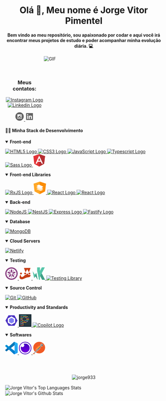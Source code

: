 <h1 align="center">Olá 👋, Meu nome é Jorge Vitor Pimentel</h1>
<h4 align="center">Bem vindo ao meu repositório, sou apaixonado por codar  e aqui você irá encontrar meus projetos de estudo e poder acompanhar minha evolução diária. 💻</h4>

<img align="right" alt="GIF" src="https://github.com/abhisheknaiidu/abhisheknaiidu/blob/master/code.gif?raw=true" width="380" height="200" />

</br>
</br>
</br>
<h3 align="center">Meus contatos:</h3>

<p align="center">

<a title="Instagram" href="https://www.instagram.com/jjorge_v/">
    <img alt="Instagram Logo" src="https://github.com/user-attachments/assets/f120e9e5-2b29-4a14-aa1d-c9b0da888851" width="40" height="40">
</a>

<a title="Linkedin" href="https://www.linkedin.com/in/jorge-vitor-pimentel/">
    <img alt="Linkedin Logo" src="https://github.com/user-attachments/assets/900c8f36-c859-4d5b-acbc-814c582787c3" width="40" height="40" style="object-fit: cover;![image](https://github.com/user-attachments/assets/db223ed2-573f-40f0-a547-9f22bbf439e7)
">
</a>

</p>

<p align="center">

<a title="Instagram" href="https://www.instagram.com/jjorge_v/">
       <svg xmlns="http://www.w3.org/2000/svg" xmlns:xlink="http://www.w3.org/1999/xlink" aria-hidden="true" focusable="false" width="2em" height=2em" style="-ms-transform: rotate(360deg); -webkit-transform: rotate(360deg); transform: rotate(360deg);" preserveAspectRatio="xMidYMid meet" viewBox="0 0 20 20"><path d="M13 10a3 3 0 1 1-6 0c0-.171.018-.338.049-.5H6v3.997c0 .278.225.503.503.503h6.995a.503.503 0 0 0 .502-.503V9.5h-1.049c.031.162.049.329.049.5zm-3 2a2 2 0 1 0-.001-4.001A2 2 0 0 0 10 12zm2.4-4.1h1.199a.301.301 0 0 0 .301-.3V6.401a.301.301 0 0 0-.301-.301H12.4a.301.301 0 0 0-.301.301V7.6c.001.165.136.3.301.3zM10 .4A9.6 9.6 0 0 0 .4 10a9.6 9.6 0 0 0 9.6 9.6a9.6 9.6 0 0 0 9.6-9.6A9.6 9.6 0 0 0 10 .4zm5 13.489C15 14.5 14.5 15 13.889 15H6.111C5.5 15 5 14.5 5 13.889V6.111C5 5.5 5.5 5 6.111 5h7.778C14.5 5 15 5.5 15 6.111v7.778z" fill="#626262"/></svg>
</a>

<a title="Linkedin" href="https://www.linkedin.com/in/jorge-vitor-pimentel/">
<svg xmlns="http://www.w3.org/2000/svg" xmlns:xlink="http://www.w3.org/1999/xlink" aria-hidden="true" focusable="false" width="2em" height="2em" style="-ms-transform: rotate(360deg); -webkit-transform: rotate(360deg); transform: rotate(360deg);" preserveAspectRatio="xMidYMid meet" viewBox="0 0 1024 1024"><path d="M880 112H144c-17.7 0-32 14.3-32 32v736c0 17.7 14.3 32 32 32h736c17.7 0 32-14.3 32-32V144c0-17.7-14.3-32-32-32zM349.3 793.7H230.6V411.9h118.7v381.8zm-59.3-434a68.8 68.8 0 1 1 68.8-68.8c-.1 38-30.9 68.8-68.8 68.8zm503.7 434H675.1V608c0-44.3-.8-101.2-61.7-101.2c-61.7 0-71.2 48.2-71.2 98v188.9H423.7V411.9h113.8v52.2h1.6c15.8-30 54.5-61.7 112.3-61.7c120.2 0 142.3 79.1 142.3 181.9v209.4z" fill="#626262"/></svg>
</a>

#### :man_technologist: Minha Stack de Desenvolvimento

<details open style="margin-bottom:10px">
<summary style="margin-bottom:10px" ><strong>Front-end</strong></summary>
<p>

<a href="https://www.w3schools.com/html/" target="_blank" >
    <img src="https://icongr.am/devicon/html5-original.svg?size=148&color=currentColor" 
    alt="HTML5 Logo" title="HTML5 Logo" width="40" height="40"/>
</a>
<a href="https://www.w3schools.com/css/default.asp" target="_blank" >
    <img src="https://icongr.am/devicon/css3-original.svg?size=148&color=currentColor" 
    alt="CSS3 Logo" title="CSS3 Logo" width="40" height="40"/>
</a>
<a href="https://developer.mozilla.org/en-US/docs/Web/JavaScript" target="_blank" >
    <img src="https://icongr.am/devicon/javascript-original.svg?size=148&color=currentColor" alt="JavaScript Logo" title="JavaScript Logo" width="40" height="40"/>
</a>
<a href="https://www.typescriptlang.org/" target="_blank" >
    <img src="https://icongr.am/devicon/typescript-original.svg?size=148&color=currentColor" alt="Typescript Logo" title="TypeScript Logo" width="40" height="40"/>
</a>

<a href="https://sass-lang.com/documentation" target="_blank" >
    <img src="https://icongr.am/devicon/sass-original.svg?size=148&color=currentColor" 
    alt="Sass Logo" title="Sass Logo" width="40" height="40"/>
</a>
<a href="https://angular.io/docs" target="_blank" >
    <img src="https://raw.githubusercontent.com/gleisonkz/gleisonkz/master/images/angular.svg" alt="Angular Logo" title="Angular Logo" width="40" height="40"/>
</a>

</p>
</details>
<details open style="margin-bottom:10px">
<summary style="margin-bottom:10px" ><strong>Front-end Libraries</strong></summary>
<p>
<a href="https://rxjs.dev/" target="_blank" >
    <img src="https://rxjs.dev/generated/images/marketing/home/Rx_Logo-512-512.png" alt="RxJS Logo" title="RxJS Logo " width="40" height="40"/>
</a>
<a href="https://material.angular.io/" target="_blank" >
    <img src="https://raw.githubusercontent.com/gleisonkz/gleisonkz/master/images/angular-material.png" alt="Angular Material Logo" title="Angular Material Logo" width="40" height="40"/>
</a>

<a href="https://react.dev/" target="_blank" >
    <img src="https://github.com/user-attachments/assets/80af9ab0-937e-46aa-9070-22f89f2f4d7e" alt="React Logo" title="React Logo" width="40" height="40"/>
</a>

<a href="https://reactnative.dev/" target="_blank" >
    <img src="https://camo.githubusercontent.com/be37669a74b1672b6f1446f68708c621d7596bd1c4d78f9798f8d7090b57fd5d/68747470733a2f2f646576656c6f706572732e70656e646f2e696f2f77702d636f6e74656e742f75706c6f6164732f323032302f31312f72656163742d6e61746976652e706e67" alt="React Logo" title="React Logo" width="90" height="40"/>
</a>

</p>
</details>
<details open style="margin-bottom:10px">
<summary style="margin-bottom:10px" ><strong>Back-end</strong></summary>
<p>
<a href="https://nodejs.org/en" target="_blank" >
    <img src="https://logospng.org/download/node-js/logo-node-js-1024.png" alt="NodeJS" title="NodeJS" width="40" height="40"/>
</a>
</a>
<a href="https://nestjs.com/" target="_blank">
    <img src="https://docs.nestjs.com/assets/logo-small.svg" alt="NestJS" title="NestJS" width="40" height="40"/>
</a>
<a href="https://expressjs.com/" target="_blank">
    <img src="https://github.com/user-attachments/assets/bbc708bf-15aa-4753-89af-43eafc1be548" alt="Express Logo" title="Express Logo" width="70" height="40"/>
</a>
<a href="https://fastify.dev/" target="_blank">
    <img src="https://github.com/user-attachments/assets/33655319-4aaf-47d2-b223-39fb576e2d75" alt="Fastify Logo" title="Fastify Logo" width="95" height="40"/>
</a>

</p>
</details>

<details open style="margin-bottom:10px">
<summary style="margin-bottom:10px" ><strong>Database</strong></summary>
<p>
<a href="https://www.mongodb.com/" target="_blank" >
    <img src="https://github.com/mongodb-js/leaf/blob/master/dist/mongodb-leaf_32x32@2x.png" alt="MongoDB" title="MongoDB" width="40" height="40"/>
</a>

</p>
</details>

<details open style="margin-bottom:10px">
<summary style="margin-bottom:10px" ><strong>Cloud Servers</strong></summary>
<p>

<a href="https://app.netlify.com/" target="_blank" >
    <img src="https://www.vectorlogo.zone/logos/netlify/netlify-icon.svg" 
    alt="Netlify" title="Netlify" width="40" height="40"/>
</a>

</p>
</details>

<details open style="margin-bottom:10px">
<summary style="margin-bottom:10px" ><strong>Testing</strong></summary>

<p>

<a href="https://jasmine.github.io/" target="_blank" >
    <img  alt="Jasmine" title="Jasmine" width="40" height="40" src="https://raw.githubusercontent.com/gleisonkz/gleisonkz/master/images/jasmine-logo.svg" />
</a>

<a href="https://jestjs.io/docs/en/getting-started" target="_blank" >
    <img  alt="Jest" title="Jest" width="40" height="40" src="https://raw.githubusercontent.com/gleisonkz/gleisonkz/master/images/jest-seeklogo.com.svg" />
</a>

<a href="https://karma-runner.github.io/latest/index.html" target="_blank" >
    <img  alt="Karma" title="Karma" width="40" height="40" src="https://raw.githubusercontent.com/gleisonkz/gleisonkz/master/images/karma.svg" />
</a>

<a href="https://testing-library.com/" target="_blank" >
    <img  alt="Testing Library" title="Testing Library" width="40" height="40" src="https://camo.githubusercontent.com/42ddc461881c5da1cd85eda638a60956cf8c2235512f379f78e1fb905a2f8ab6/68747470733a2f2f74657374696e672d6c6962726172792e636f6d2f696d672f6f63746f7075732d36347836342e706e67" />
</a>

</p>

</details>
<details open style="margin-bottom:10px">
<summary style="margin-bottom:10px" ><strong>Source Control</strong></summary>

<p>

<a href="https://git-scm.com/doc" target="_blank" >
    <img src="https://www.vectorlogo.zone/logos/git-scm/git-scm-icon.svg" 
    alt="Git" title="Git" width="40" height="40"/>
</a>
<a href="https://github.com/" target="_blank" >
    <img  alt="GitHub" title="GitHub" width="40" height="40" src="https://github.com/user-attachments/assets/7a064fbc-a2e2-4195-a7b0-ca47ba4a51b8" />
</a>

</p>
</details>

</details>

<details open style="margin-bottom:10px">
<summary style="margin-bottom:10px" ><strong>Productivity and Standards</strong></summary>

<p>
<a href="https://eslint.org/" target="_blank" >
    <img  alt="ES Lint" title="ES Lint" width="40" height="40" src="https://raw.githubusercontent.com/gleisonkz/gleisonkz/master/images/eslint.png" />
</a>
<a href="https://prettier.io/" target="_blank" >
    <img  alt="ES Lint" title="ES Lint" width="40" height="40" src="https://raw.githubusercontent.com/gleisonkz/gleisonkz/master/images/prettier.png" />
</a>
<a href="https://github.com/features/copilot" target="_blank" >
    <img  alt="Copilot Logo" title="Copilot Logo" width="40" height="40" src="https://camo.githubusercontent.com/2fa701d6ec76ca75953a986dadde17dea73748cdec622cb251a49af83d73c5d4/68747470733a2f2f6769746875622e67616c6c65727963646e2e76736173736574732e696f2f657874656e73696f6e732f6769746875622f636f70696c6f742f312e38362e38322f313638333536303632323837382f4d6963726f736f66742e56697375616c53747564696f2e53657276696365732e49636f6e732e44656661756c74" />
</a>

</p>

</details>

<details open style="margin-bottom:10px">
<summary style="margin-bottom:10px" ><strong>Softwares</strong></summary>

<p>
<a href="https://code.visualstudio.com/docs" target="_blank" >
    <img  alt="Visual Studio Code" title="Visual Studio Code" width="40" height="40" src="https://raw.githubusercontent.com/github/explore/80688e429a7d4ef2fca1e82350fe8e3517d3494d/topics/visual-studio-code/visual-studio-code.png" />
</a>

<a href="https://insomnia.rest" target="_blank" >
    <img  alt="Docker" title="Insomnia" width="40" height="40" src="https://github.com/gleisonkz/gleisonkz/raw/master/images/insomnia.svg" />
</a>

<a href="https://insomnia.rest" target="_blank" >
    <img  alt="Docker" title="Postman" width="40" height="40" src="https://github.com/gleisonkz/gleisonkz/raw/master/images/postman-seeklogo.com.svg" />
</a>

</p>

</details>
</p>

<br />
<br />

<p align="center"> <img src="https://komarev.com/ghpvc/?username=jorge933" alt="jorge933" /> </p>

<img align="center" alt="Jorge Vitor's Top Languages Stats" src="https://github-readme-stats.vercel.app/api/top-langs/?username=jorge933&langs_count=5&theme=dark&layout=compact" />
<br/>
<img align="center" alt="Jorge Vitor's Github Stats" src="https://github-readme-stats.vercel.app/api?username=jorge933&show_icons=true&hide_border=true&theme=dark" />
